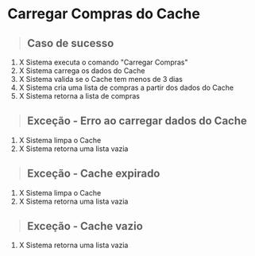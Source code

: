 # Carregar Compras do Cache

> ## Caso de sucesso

1. X Sistema executa o comando "Carregar Compras"
2. X Sistema carrega os dados do Cache
3. X Sistema valida se o Cache tem menos de 3 dias
4. X Sistema cria uma lista de compras a partir dos dados do Cache
5. X Sistema retorna a lista de compras

> ## Exceção - Erro ao carregar dados do Cache

1. X Sistema limpa o Cache
2. X Sistema retorna uma lista vazia

> ## Exceção - Cache expirado

1. X Sistema limpa o Cache
2. X Sistema retorna uma lista vazia

> ## Exceção - Cache vazio

1. X Sistema retorna uma lista vazia

